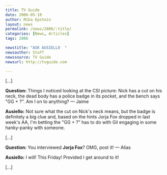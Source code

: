 ```yaml
---
title: TV Guide
date: 2006-05-10
author: Mika Epstein
layout: news
permalink: /news/2006/:title/
categories: [News, Articles]
tags: 2006

newstitle: "ASK AUSIELLO  "
newsauthor: Staff  
newssource: TV Guide  
newsurl: http://tvguide.com  

---
```


[...]

**Question:** Things I noticed looking at the CSI picture: Nick has a cut on his neck, the dead body has a police badge in its pocket, and the bench says "GG + ?". Am I on to anything? &#8212; Jaime

**Ausiello:** Not sure what the cut on Nick's neck means, but the badge is definitely a big clue and, based on the hints Jorja Fox dropped in last week's AA, I'm betting the "GG + ?" has to do with Gil engaging in some hanky-panky with someone.

[...]

**Question:** You interviewed **Jorja Fox**? OMG, post it! &#8212; Alias

**Ausiello:** I will! This Friday! Provided I get around to it!

[...]

